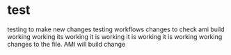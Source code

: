# test
testing to make new changes
testing workflows
changes to check ami build
working
working
its working
it is working
it is working
it is working
working
changes to the file.
AMI will build
change
